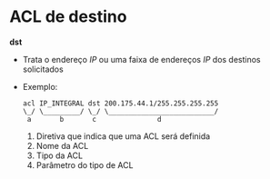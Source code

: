 # ACL de destino

**dst**

- Trata o endereço _IP_ ou uma faixa de endereços _IP_ dos destinos solicitados
- Exemplo:

    ```squid
    acl IP_INTEGRAL dst 200.175.44.1/255.255.255.255
    \_/ \_________/ \_/ \__________________________/
     a       b       c               d
    ```

    1. Diretiva que indica que uma ACL será definida
    2. Nome da ACL
    3. Tipo da ACL
    4. Parâmetro do tipo de ACL    
